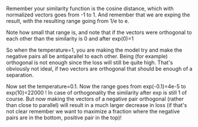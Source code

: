 Remember your similarity function is the cosine distance, which with normalized vectors goes from -1 to 1. 
And remember that we are exping the result, with the resulting range going from 1/e to e.

Note how small that range is, and note that if the vectors were orthogonal to each other than the similarity is 0 and after exp(0)=1

So when the temperature=1, you are making the model try and make the negative pairs all be antiparallel to each other. 
Being (for example) orthogonal is not enough since the loss will still be quite high. 
That's obviously not ideal, if two vectors are orthogonal that should be enough of a separation.

Now set the temperature=0.1. 
Now the range goes from exp(-0.1)=4e-5 to exp(10)=22000 ! 
In case of orthogonality the similarity after exp is still 1 of course. 
But now making the vectors of a negative pair orthogonal (rather than close to parallel) will result in a much larger decrease in loss 
(if that's not clear remember we want to maximize a fraction where the negative pairs are in the bottom, positive pair in the top)!
